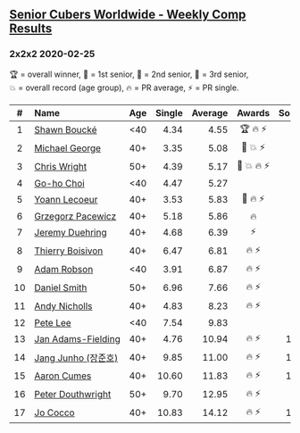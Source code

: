 <style>table {white-space: nowrap;}</style>

## [Senior Cubers Worldwide - Weekly Comp Results](/scw-comp/results/)
### 2x2x2 2020-02-25

<span style="white-space: nowrap;">🏆 = overall winner</span>, <span style="white-space: nowrap;">🥇 = 1st senior</span>, <span style="white-space: nowrap;">🥈 = 2nd senior</span>, <span style="white-space: nowrap;">🥉 = 3rd senior</span>, <span style="white-space: nowrap;">💥 = overall record (age group)</span>, <span style="white-space: nowrap;">🔥 = PR average</span>, <span style="white-space: nowrap;">⚡ = PR single</span>.

| # | Name | Age | Single | Average | Awards | Solve 1 | Solve 2 | Solve 3 | Solve 4 | Solve 5 | Video |
| :--: | :-- | :--: | --: | --: | :--: | --: | --: | --: | --: | --: | :-- |
| 1 | [Shawn Boucké](../../persons/shawn_boucke/222.md) | <40 | 4.34 | 4.55 | 🏆 🔥 ⚡ | 4.69 | 4.34 | 4.53 | 5.54 | 4.44 | [Link](https://www.facebook.com/events/2972213492840148/permalink/2975010722560425/) |
| 2 | [Michael George](../../persons/michael_george/222.md) | 40+ | 3.35 | 5.08 | 🥇 💥 ⚡ | 5.96 | 4.45 | 5.96 | 4.82 | 3.35 | [Link](https://www.facebook.com/events/2972213492840148/permalink/2972679519460212/) |
| 3 | [Chris Wright](../../persons/chris_wright/222.md) | 50+ | 4.39 | 5.17 | 🥈 💥 🔥 ⚡ | 4.64 | 5.08 | 6.41 | 5.80 | 4.39 | [Link](https://www.facebook.com/events/2972213492840148/permalink/2980258662035631/) |
| 4 | [Go-ho Choi](../../persons/go_ho_choi/222.md) | <40 | 4.47 | 5.27 |  | 4.47 | 5.15 | 6.62 | 6.03 | 4.63 | [Link](https://www.facebook.com/events/2972213492840148/permalink/2972760809452083/) |
| 5 | [Yoann Lecoeur](../../persons/yoann_lecoeur/222.md) | 40+ | 3.53 | 5.83 | 🥉 🔥 ⚡ | 5.09 | 5.57 | 6.84 | 8.38 | 3.53 | [Link](https://www.facebook.com/events/2972213492840148/permalink/2982133431848154/) |
| 6 | [Grzegorz Pacewicz](../../persons/grzegorz_pacewicz/222.md) | 40+ | 5.18 | 5.86 | 🔥 | 5.45 | 5.58 | 6.54 | 7.69 | 5.18 | [Link](https://www.facebook.com/events/2972213492840148/permalink/2983614901700007/) |
| 7 | [Jeremy Duehring](../../persons/jeremy_duehring/222.md) | 40+ | 4.68 | 6.39 | ⚡ | 6.36 | 4.68 | 6.50 | 6.32 | 7.71 | [Link](https://www.facebook.com/events/2972213492840148/permalink/2975847589143405/) |
| 8 | [Thierry Boisivon](../../persons/thierry_boisivon/222.md) | 40+ | 6.47 | 6.81 | 🔥 ⚡ | 6.58 | 6.55 | 8.43 | 7.31 | 6.47 | [Link](https://www.facebook.com/events/2972213492840148/permalink/2984510984943732/) |
| 9 | [Adam Robson](../../persons/adam_robson/222.md) | <40 | 3.91 | 6.87 | 🔥 ⚡ | 6.58 | 6.06 | 8.06 | 7.96 | 3.91 | [Link](https://www.facebook.com/events/2972213492840148/permalink/2979462932115204/) |
| 10 | [Daniel Smith](../../persons/daniel_smith/222.md) | 50+ | 6.96 | 7.66 | 🔥 ⚡ | 7.65 | 7.63 | 10.87 | 7.71 | 6.96 | [Link](https://www.facebook.com/events/2972213492840148/permalink/2974060309322133/) |
| 11 | [Andy Nicholls](../../persons/andy_nicholls/222.md) | 40+ | 4.83 | 8.23 | 🔥 ⚡ | 8.77 | 7.04 | 13.69 | 8.87 | 4.83 | [Link](https://www.facebook.com/events/2972213492840148/permalink/2980371598691004/) |
| 12 | [Pete Lee](../../persons/pete_lee/222.md) | <40 | 7.54 | 9.83 |  | 8.58 | 19.04 | 10.07 | 7.54 | 10.85 | [Link](https://www.facebook.com/events/2972213492840148/permalink/2982626551798842/) |
| 13 | [Jan Adams-Fielding](../../persons/jan_adams_fielding/222.md) | 40+ | 4.76 | 10.94 | 🔥 ⚡ | 10.89 | 9.73 | 13.52 | 12.20 | 4.76 | [Link](https://www.facebook.com/events/2972213492840148/permalink/2982607318467432/) |
| 14 | [Jang Junho (장준호)](../../persons/jang_junho/222.md) | 40+ | 9.85 | 11.00 | 🔥 ⚡ | 11.53 | 11.45 | 24.31 | 10.03 | 9.85 | [Link](https://www.facebook.com/events/2972213492840148/permalink/2986047558123408/) |
| 15 | [Aaron Cumes](../../persons/aaron_cumes/222.md) | 40+ | 10.60 | 11.83 | 🔥 ⚡ | 13.16 | 11.02 | DNF | 10.60 | 11.32 | [Link](https://www.facebook.com/events/2972213492840148/permalink/2981566378571526/) |
| 16 | [Peter Douthwright](../../persons/peter_douthwright/222.md) | 50+ | 9.70 | 12.95 | 🔥 ⚡ | 9.70 | 11.19 | 13.94 | 17.38 | 13.71 | [Link](https://www.facebook.com/events/2972213492840148/permalink/2976771159051048/) |
| 17 | [Jo Cocco](../../persons/jo_cocco/222.md) | 40+ | 10.83 | 14.12 | 🔥 ⚡ | 11.21 | 14.86 | 31.54 | 10.83 | 16.28 | [Link](https://www.facebook.com/events/2972213492840148/permalink/2981767918551372/) |

<!-- Global site tag (gtag.js) - Google Analytics -->
<script async src="https://www.googletagmanager.com/gtag/js?id=UA-86348435-3"></script>
<script>window.dataLayer = window.dataLayer || []; function gtag() {dataLayer.push(arguments);} gtag('js', new Date()); gtag('config', 'UA-86348435-3');</script>
